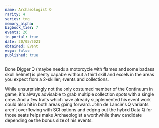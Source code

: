 ```yaml
---
name: Archaeologist Q
rarity: 4
series: tng
memory_alpha:
bigbook_tier: 7
events: 26
in_portal: true
date: 20/05/2021
obtained: Event
mega: false
published: true
---
```


Bone Digger Q (maybe needs a motorcycle with flames and some badass skull helmet) is plenty capable without a third skill and excels in the areas you expect from a 2-skiller; events and collections.

While unsurprisingly not the only costumed member of the Continuum in game, it's always advisable to grab multiple collection spots with a single crew. And a few traits which have already supplemented his event work could also hit in both areas going forward. John de Lancie's Q variants aren't overflowing with SCI options and edging out the hybrid Data Q for those seats helps make Archaeologist a worthwhile thaw candidate depending on the bonus size of his events.
